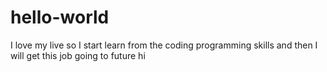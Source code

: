 # hello-world
I love my live
so I start learn from the coding programming skills and then I will get this job 
going to future 
hi
